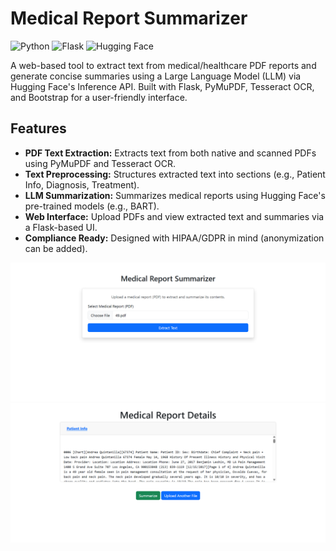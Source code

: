 # Medical Report Summarizer

![Python](https://img.shields.io/badge/Python-3.8+-blue.svg)
![Flask](https://img.shields.io/badge/Flask-2.0+-green.svg)
![Hugging Face](https://img.shields.io/badge/Hugging%20Face-API-orange.svg)

A web-based tool to extract text from medical/healthcare PDF reports and generate concise summaries using a Large Language Model (LLM) via Hugging Face's Inference API. Built with Flask, PyMuPDF, Tesseract OCR, and Bootstrap for a user-friendly interface.

## Features
- **PDF Text Extraction:** Extracts text from both native and scanned PDFs using PyMuPDF and Tesseract OCR.
- **Text Preprocessing:** Structures extracted text into sections (e.g., Patient Info, Diagnosis, Treatment).
- **LLM Summarization:** Summarizes medical reports using Hugging Face's pre-trained models (e.g., BART).
- **Web Interface:** Upload PDFs and view extracted text and summaries via a Flask-based UI.
- **Compliance Ready:** Designed with HIPAA/GDPR in mind (anonymization can be added).


![Upload PDF](https://github.com/amalshafernando/MedicalReportSummarizer/blob/main/screenshots/ui%201.png)
![Extract and summarize data](https://github.com/amalshafernando/MedicalReportSummarizer/blob/main/screenshots/ui%202.png)
